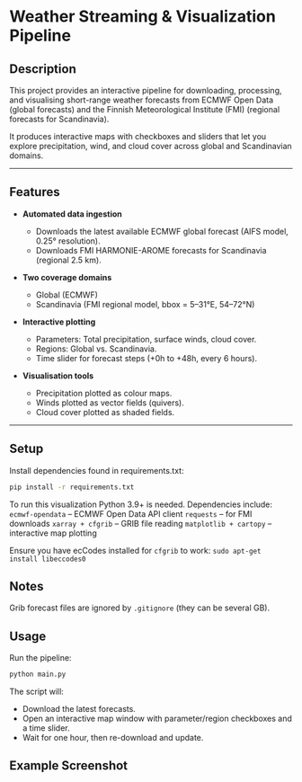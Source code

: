 # Weather Streaming & Visualization Pipeline

## Description
This project provides an interactive pipeline for downloading, processing, and visualising short-range weather forecasts from ECMWF Open Data (global forecasts) and the Finnish Meteorological Institute (FMI) (regional forecasts for Scandinavia).  

It produces interactive maps with checkboxes and sliders that let you explore precipitation, wind, and cloud cover across global and Scandinavian domains.  

---

## Features  

- **Automated data ingestion**  
  - Downloads the latest available ECMWF global forecast (AIFS model, 0.25° resolution).  
  - Downloads FMI HARMONIE-AROME forecasts for Scandinavia (regional 2.5 km).  

- **Two coverage domains**  
  - Global (ECMWF)  
  - Scandinavia (FMI regional model, bbox = 5–31°E, 54–72°N)  

- **Interactive plotting**  
  - Parameters: Total precipitation, surface winds, cloud cover.  
  - Regions: Global vs. Scandinavia.  
  - Time slider for forecast steps (+0h to +48h, every 6 hours).  

- **Visualisation tools**  
  - Precipitation plotted as colour maps.  
  - Winds plotted as vector fields (quivers).  
  - Cloud cover plotted as shaded fields.  

---

## Setup
Install dependencies found in requirements.txt:
```bash
pip install -r requirements.txt
```
To run this visualization Python 3.9+ is needed.
Dependencies include:
```ecmwf-opendata``` – ECMWF Open Data API client
```requests``` – for FMI downloads
```xarray + cfgrib``` – GRIB file reading
```matplotlib + cartopy``` – interactive map plotting

Ensure you have ecCodes installed for ```cfgrib``` to work:
```sudo apt-get install libeccodes0```
## Notes
Grib forecast files are ignored by ```.gitignore``` (they can be several GB).
## Usage
Run the pipeline:
```bash
python main.py
```
The script will:
 - Download the latest forecasts.
 - Open an interactive map window with parameter/region checkboxes and a time slider.
 - Wait for one hour, then re-download and update.

## Example Screenshot
